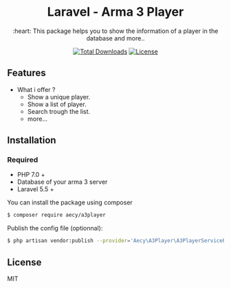 <h1 align="center">Laravel - Arma 3 Player</h1>

<p align="center">:heart: This package helps you to show the information of a player in the database and more..</p>

<p align="center">
<a href="https://packagist.org/packages/overtrue/laravel-follow"><img src="https://poser.pugx.org/overtrue/laravel-follow/downloads" alt="Total Downloads"></a>
<a href="https://packagist.org/packages/overtrue/laravel-follow"><img src="https://poser.pugx.org/overtrue/laravel-follow/license" alt="License"></a>
</p>

## Features

- What i offer ?
    - Show a unique player.
    - Show a list of player.
    - Search trough the list.
    - more...

## Installation

### Required

- PHP 7.0 +
- Database of your arma 3 server
- Laravel 5.5 +

You can install the package using composer

```sh
$ composer require aecy/a3player
```

Publish the config file (optionnal):

```sh
$ php artisan vendor:publish --provider='Aecy\A3Player\A3PlayerServiceProvider' --tag="config"
```

## License

MIT